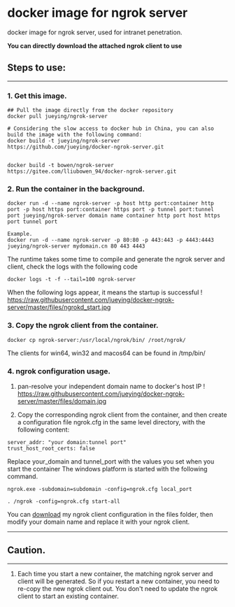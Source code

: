 
# docker image for ngrok server

 docker image for ngrok server, used for intranet penetration.
 
 **You can directly download the attached ngrok client to use**
  
## Steps to use:
----------------
### 1. Get this image.
```
## Pull the image directly from the docker repository
docker pull jueying/ngrok-server

# Considering the slow access to docker hub in China, you can also build the image with the following command:
docker build -t jueying/ngrok-server https://github.com/jueying/docker-ngrok-server.git


docker build -t bowen/ngrok-server https://gitee.com/lliubowen_94/docker-ngrok-server.git

```

### 2. Run the container in the background.
```
docker run -d --name ngrok-server -p host http port:container http port -p host https port:container https port -p tunnel port:tunnel port jueying/ngrok-server domain name container http port host https port tunnel port

Example.
docker run -d --name ngrok-server -p 80:80 -p 443:443 -p 4443:4443 jueying/ngrok-server mydomain.cn 80 443 4443
```
The runtime takes some time to compile and generate the ngrok server and client, check the logs with the following code
```
docker logs -t -f --tail=100 ngrok-server
```
When the following logs appear, it means the startup is successful
! https://raw.githubusercontent.com/jueying/docker-ngrok-server/master/files/ngrokd_start.jpg

### 3. Copy the ngrok client from the container.
```
docker cp ngrok-server:/usr/local/ngrok/bin/ /root/ngrok/
```
The clients for win64, win32 and macos64 can be found in /tmp/bin/

### 4. ngrok configuration usage.

1. pan-resolve your independent domain name to docker's host IP
! https://raw.githubusercontent.com/jueying/docker-ngrok-server/master/files/domain.jpg

2. Copy the corresponding ngrok client from the container, and then create a configuration file ngrok.cfg in the same level directory, with the following content:
```
server_addr: "your domain:tunnel port"
trust_host_root_certs: false
```
Replace your_domain and tunnel_port with the values you set when you start the container
The windows platform is started with the following command.
```
ngrok.exe -subdomain=subdomain -config=ngrok.cfg local_port

. /ngrok -config=ngrok.cfg start-all

```
You can [download](https://github.com/node011/docker-ngrok-server/raw/master/files/ngrok-client.rar) my ngrok client configuration in the files folder, then modify your domain name and replace it with your ngrok client.

---
## Caution.
---
1. Each time you start a new container, the matching ngrok server and client will be generated. So if you restart a new container, you need to re-copy the new ngrok client out. You don't need to update the ngrok client to start an existing container.
